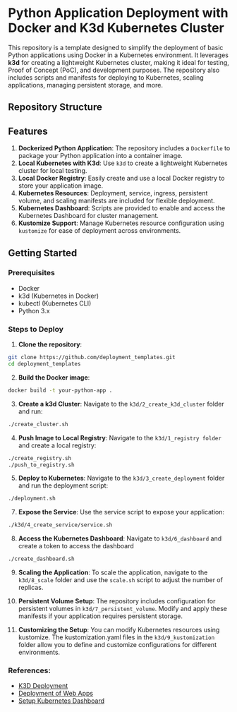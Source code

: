 # Python Application Deployment with Docker and K3d Kubernetes Cluster

This repository is a template designed to simplify the deployment of basic Python applications using Docker in a Kubernetes environment. It leverages **k3d** for creating a lightweight Kubernetes cluster, making it ideal for testing, Proof of Concept (PoC), and development purposes. The repository also includes scripts and manifests for deploying to Kubernetes, scaling applications, managing persistent storage, and more.

## Repository Structure


## Features

1. **Dockerized Python Application**: The repository includes a `Dockerfile` to package your Python application into a container image.
2. **Local Kubernetes with K3d**: Use `k3d` to create a lightweight Kubernetes cluster for local testing.
3. **Local Docker Registry**: Easily create and use a local Docker registry to store your application image.
4. **Kubernetes Resources**: Deployment, service, ingress, persistent volume, and scaling manifests are included for flexible deployment.
5. **Kubernetes Dashboard**: Scripts are provided to enable and access the Kubernetes Dashboard for cluster management.
6. **Kustomize Support**: Manage Kubernetes resource configuration using `kustomize` for ease of deployment across environments.

## Getting Started

### Prerequisites

- Docker
- k3d (Kubernetes in Docker)
- kubectl (Kubernetes CLI)
- Python 3.x

### Steps to Deploy

1. **Clone the repository**:
```bash
git clone https://github.com/deployment_templates.git
cd deployment_templates
```

2. **Build the Docker image**:
```bash
docker build -t your-python-app .
```

3. **Create a k3d Cluster**: 
Navigate to the `k3d/2_create_k3d_cluster` folder and run:

```bash
./create_cluster.sh
```
4. **Push Image to Local Registry**:
  Navigate to the `k3d/1_registry folder` and create a local registry:

```bash
./create_registry.sh
./push_to_registry.sh
```
5. **Deploy to Kubernetes**:
    Navigate to the `k3d/3_create_deployment` folder and run the deployment script:

```bash
./deployment.sh
```
7. **Expose the Service**: 
   Use the service script to expose your application:

```bash
./k3d/4_create_service/service.sh
```
8. **Access the Kubernetes Dashboard**: 
   Navigate to `k3d/6_dashboard` and create a token to access the dashboard

```bash
./create_dashboard.sh
```


9. **Scaling the Application**:
To scale the application, navigate to the `k3d/8_scale` folder and use the `scale.sh` script to adjust the number of replicas.

10. **Persistent Volume Setup**:
The repository includes configuration for persistent volumes in `k3d/7_persistent_volume`. Modify and apply these manifests if your application requires persistent storage.

11. **Customizing the Setup**:
You can modify Kubernetes resources using kustomize. The kustomization.yaml files in the `k3d/9_kustomization` folder allow you to define and customize configurations for different environments.


### References: 
- [K3D Deployment](https://hackernoon.com/how-to-deploy-apps-to-a-local-k3d-cluster)
- [Deployment of Web Apps](https://www.endpointdev.com/blog/2022/01/kubernetes-101/)
- [Setup Kubernetes Dashboard](https://medium.com/@mamoonaaslam/setting-up-kubernetes-dashboard-on-k3d-cluster-7bd2e261e42a
)